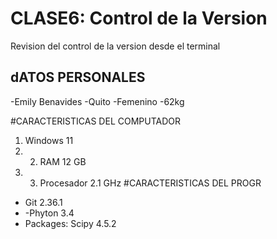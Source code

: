 # CLASE6: Control de la Version
Revision del control de la version desde el terminal

## dATOS PERSONALES
-Emily Benavides
-Quito
-Femenino
-62kg

#CARACTERISTICAS DEL COMPUTADOR
1. Windows 11
2. 2. RAM 12 GB
3. 3. Procesador 2.1 GHz
#CARACTERISTICAS DEL PROGR
- Git 2.36.1
- -Phyton 3.4
- Packages: Scipy 4.5.2
